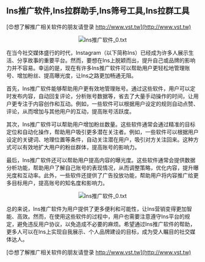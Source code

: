 ## **Ins推广软件,Ins拉群助手,Ins筛号工具,Ins拉群工具**

[😍想了解推广相关软件的朋友请登录 http://www.vst.tw](http://www.vst.tw)

 <center><img src="https://vst.tw/MP4/tuiguang/png/8.png" alt="Ins推广软件_0.txt"></center>

在当今社交媒体盛行的时代，Instagram（以下简称Ins）已经成为许多人展示生活、分享故事的重要平台。然而，要想在Ins上脱颖而出，提升自己或品牌的影响力并不容易。幸运的是，现在有许多Ins推广软件可以帮助用户更轻松地管理账号、增加粉丝、提高曝光度，让Ins之路更加畅通无阻。

首先，Ins推广软件能够帮助用户更有效地管理账号。通过这些软件，用户可以定时发布内容，自动回复评论，分析账号数据等，省去了大量手动操作的时间，让用户更专注于内容创作和互动。例如，一些软件可以根据用户设定的规则自动点赞、评论，从而增加与其他用户的互动，提高账号活跃度。

其次，Ins推广软件可以帮助用户增加粉丝数量。这些软件通常会通过精准的目标定位和自动化操作，帮助用户吸引更多潜在关注者。例如，一些软件可以根据用户设定的关键词、地理位置等条件，自动关注潜在用户，吸引对方关注回来。这种方式可以有效地扩大用户的粉丝群体，提高账号的影响力。

最后，Ins推广软件还可以帮助用户提高内容的曝光度。这些软件通常会提供数据分析功能，帮助用户了解自己账号的表现情况，从而调整策略，优化内容，提升曝光度和互动率。此外，一些软件还提供了广告投放功能，帮助用户将内容推广给更多目标用户，提高账号的知名度和影响力。

 <center><img src="https://vst.tw/MP4/tuiguang/png/2.png" alt="Ins推广软件_0.txt"></center>

总的来说，Ins推广软件为用户提供了更多便利和可能性，让Ins营销变得更加智能、高效。然而，在使用这些软件的过程中，用户也需要注意遵守Ins平台的规定，避免违反用户协议，以免造成不必要的麻烦。希望通过Ins推广软件的帮助，更多人可以在Ins上实现自我展示、个人品牌建设的目标，成为受人瞩目的社交媒体达人。

[😍想了解推广相关软件的朋友请登录 http://www.vst.tw](http://www.vst.tw)




